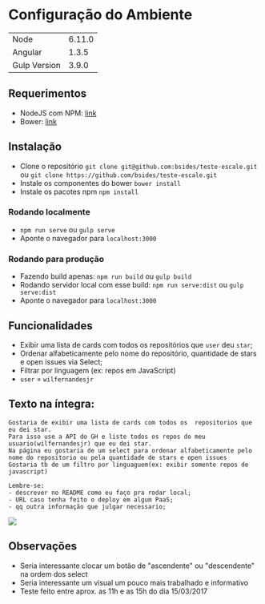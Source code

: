 # Configuração do Ambiente

<table>
<tr>
<td>Node</td><td>6.11.0</td>
</tr>
<tr>
<td>Angular</td><td>1.3.5</td>
</tr>
<tr>
<td>Gulp Version</td>
<td>3.9.0</td>
</tr>
</table>

## Requerimentos

* NodeJS com NPM: [link](https://nodejs.org/)
* Bower: [link](https://bower.io/)

## Instalação

* Clone o repositório `git clone git@github.com:bsides/teste-escale.git` ou `git clone https://github.com/bsides/teste-escale.git`
* Instale os componentes do bower `bower install`
* Instale os pacotes npm `npm install`

### Rodando localmente

* `npm run serve` ou `gulp serve`
* Aponte o navegador para `localhost:3000`

### Rodando para produção

* Fazendo build apenas: `npm run build` ou `gulp build`
* Rodando servidor local com esse build: `npm run serve:dist` ou `gulp serve:dist`
* Aponte o navegador para `localhost:3000`

## Funcionalidades

* Exibir uma lista de cards com todos os repositórios que `user` deu `star`;
* Ordenar alfabeticamente pelo nome do repositório, quantidade de stars e open issues via Select;
* Filtrar por linguagem (ex: repos em JavaScript)
* `user` = `wilfernandesjr`

## Texto na íntegra:

```
Gostaria de exibir uma lista de cards com todos os  repositorios que eu dei star.
Para isso use a API do GH e liste todos os repos do meu usuario(wilfernandesjr) que eu dei star.
Na página eu gostaria de um select para ordenar alfabeticamente pelo nome do repositorio ou pela quantidade de stars e open issues
Gostaria tb de um filtro por linguaguem(ex: exibir somente repos de javascript)

Lembre-se:
- descrever no README como eu faço pra rodar local;
- URL caso tenha feito o deploy em algum PaaS;
- qq outra informação que julgar necessario;
```

![](readme/card.png)

## Observações

* Seria interessante clocar um botão de "ascendente" ou "descendente" na ordem dos select
* Seria interessante um visual um pouco mais trabalhado e informativo
* Teste feito entre aprox. as 11h e as 15h do dia 15/03/2017
